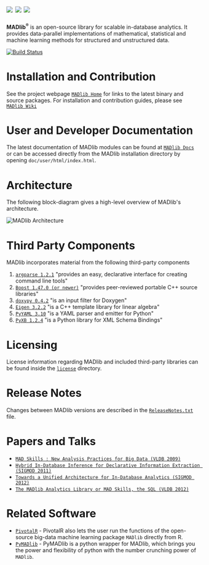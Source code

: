 ![](https://github.com/madlib/madlib/blob/master/doc/imgs/magnetic-icon.png) ![](https://github.com/madlib/madlib/blob/master/doc/imgs/agile-icon.png) ![](https://github.com/madlib/madlib/blob/master/doc/imgs/deep-icon.png)
=================================================
**MADlib<sup>&reg;</sup>** is an open-source library for scalable in-database analytics.
It provides data-parallel implementations of mathematical, statistical and
machine learning methods for structured and unstructured data.

[![Build Status](https://travis-ci.org/vatsan/incubator-madlib.svg?branch=master)](https://travis-ci.org/vatsan/incubator-madlib)

Installation and Contribution
==============================
See the project webpage  [`MADlib Home`](http://madlib.net) for links to the
latest binary and source packages. For installation and contribution guides,
please see [`MADlib Wiki`](https://github.com/madlib/madlib/wiki)

User and Developer Documentation
==================================
The latest documentation of MADlib modules can be found at [`MADlib
Docs`](http://doc.madlib.net) or can be accessed directly from the MADlib
installation directory by opening `doc/user/html/index.html`.


Architecture
=============
The following block-diagram gives a high-level overview of MADlib's
architecture.


![MADlib Architecture](https://github.com/madlib/madlib/blob/master/doc/imgs/architecture.png)


Third Party Components
======================
MADlib incorporates material from the following third-party components

1. [`argparse 1.2.1`](http://code.google.com/p/argparse/) "provides an easy, declarative interface for creating command line tools"
2. [`Boost 1.47.0 (or newer)`](http://www.boost.org/) "provides peer-reviewed portable C++ source libraries"
3. [`doxypy 0.4.2`](http://code.foosel.org/doxypy) "is an input filter for Doxygen"
4. [`Eigen 3.2.2`](http://eigen.tuxfamily.org/index.php?title=Main_Page) "is a C++ template library for linear algebra"
5. [`PyYAML 3.10`](http://pyyaml.org/wiki/PyYAML) "is a YAML parser and emitter for Python"
6. [`PyXB 1.2.4`](http://pyxb.sourceforge.net/) "is a Python library for XML Schema Bindings"

Licensing
==========
License information regarding MADlib and included third-party libraries can be
found inside the [`license`](https://github.com/madlib/madlib/blob/master/license) directory.

Release Notes
=============
Changes between MADlib versions are described in the
[`ReleaseNotes.txt`](https://github.com/madlib/madlib/blob/master/ReleaseNotes.txt) file.

Papers and Talks
=================
* [`MAD Skills : New Analysis Practices for Big Data (VLDB 2009)`](http://db.cs.berkeley.edu/papers/vldb09-madskills.pdf)
* [`Hybrid In-Database Inference for Declarative Information Extraction (SIGMOD 2011)`](http://www.cise.ufl.edu/~daisyw/sigmod11.pdf)
* [`Towards a Unified Architecture for In-Database Analytics (SIGMOD 2012)`](http://www.cs.stanford.edu/~chrismre/papers/bismarck-full.pdf)
* [`The MADlib Analytics Library or MAD Skills, the SQL (VLDB 2012)`](http://www.eecs.berkeley.edu/Pubs/TechRpts/2012/EECS-2012-38.html)


Related Software
=================
* [`PivotalR`](https://github.com/madlib-internal/PivotalR) - PivotalR also
lets the user run the functions of the open-source big-data machine learning
package `MADlib` directly from R.
* [`PyMADlib`](https://github.com/gopivotal/pymadlib) - PyMADlib is a python
wrapper for MADlib, which brings you the power and flexibility of python
with the number crunching power of `MADlib`.
